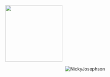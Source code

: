 <img height="180em" src="https://github-readme-stats.vercel.app/api?username=NickyJosephson&show_icons=true&hide_border=true&&count_private=true&include_all_commits=true"/>
<p align="center"> <img src="https://komarev.com/ghpvc/?username=NickyJosephson&label=Profile%20views&color=000000&style=flat" alt="NickyJosephson" /> </p>
